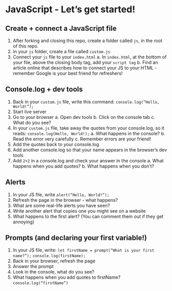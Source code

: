 # JavaScript - Let’s get started!

## Create + connect a JavaScript file 
1. After forking and closing this repo, create a folder called `js`, in the root of this repo.
2. In your `js` folder, create a file called `custom.js`
3. Connect your `js` file to your `index.html`
    a. In `index.html`, at the bottom of your file, above the closing body tag, add your `script tag`
    b. Find an article online that describes how to connect your JS to your HTML - remember Google is your best friend for refreshers!

## Console.log + dev tools 
1. Back in your `custom.js` file, write this command: `console.log(“Hello, World!”);`
2. Start live server
3. Go to your browser
    a. Open dev tools
    b. Click on the console tab
    c. What do you see?
4. In your `custom.js` file, take away the quotes from your console.log, so it reads:   `console.log(Hello, World!);`
    a. What happens in the console?
    b. Read the error very carefully
    c. Remember errors are your friend!
5. Add the quotes back to your console.log
6. Add another console.log so that your name appears in the browser’s dev tools
7. Add `2+2` in a console.log and check your answer in the console
    a. What happens when you add quotes? 
    b. What happens when you don’t?

## Alerts
1. In your JS file, write `alert(“Hello, World!”);`
2. Refresh the page in the browser - what happens?
3. What are some real-life alerts you have seen?
4. Write another alert that copies one you might see on a website
5. What happens to the first alert? (You can comment them out if they get annoying)

## Prompts (and declaring your first variable!)
1. In your JS file, write: 
    `let firstName = prompt(“What is your first name?”);`
    `console.log(firstName);`
2. Back in your browser, refresh the page
3. Answer the prompt
4. Look in the console, what do you see?
5. What happens when you add quotes to firstName? `console.log(“firstName”)`
